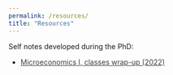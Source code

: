 ```yaml
---
permalink: /resources/
title: "Resources"
---
```


Self notes developed during the PhD:
- <a href="/files/wrapup_microeconomics-i.pdf" style="color:black; opacity:.75">Microeconomics I, classes wrap-up (2022)</a>
